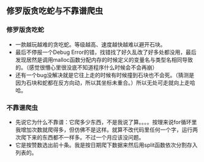 ## 修罗版贪吃蛇与不靠谱爬虫
### 修罗版贪吃蛇
* 一款越玩越难的贪吃蛇。等级越高、速度越快越难以避开石块。
* 最后不停报一个Debug Error的错，找错找了好久乱改了好多处都没用，最后发现居然是调用malloc函数分配内存的时候定义的变量名与类型名相同导致的。（感觉很懵心里很没底不知道程序什么时候会不会再崩）
* 还有一个bug没解决就是它往上走的时候有时候撞到石块也不会死。（猜测是因为石块和蛇都在反方向动，所以其坐标未重合。）所以无处可走就向上走哈哈。 
### 不靠谱爬虫
* 先说它为什么不靠谱：它爬多少东西，不是我说了算。。。。按理来说for循环里我增加次数就爬得多，但仿佛不是这样。就算不改代码里任何一个字，运行两次爬下来的东西都不一样多。不过一个月应该没问题。
* 它是按赞数选出前十条。我是按日期爬下数据来然后用split函数依次分割存入列表的。